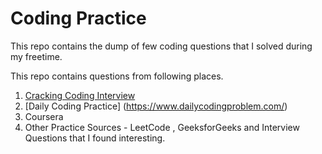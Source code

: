 # Coding Practice

This repo contains the dump of few coding questions that I solved during my freetime. 

This repo contains questions from following places.  

1. [Cracking Coding Interview](https://www.crackingthecodinginterview.com/)
2. [Daily Coding Practice] (https://www.dailycodingproblem.com/)
3. Coursera
4. Other Practice Sources - LeetCode , GeeksforGeeks and Interview Questions that I found interesting. 
